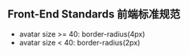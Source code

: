 Front-End Standards 前端标准规范
-------------------

* avatar size >= 40: border-radius(4px)
* avatar size < 40: border-radius(2px)
